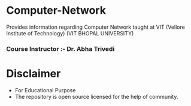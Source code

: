 # Computer-Network
Provides information regarding Computer Network taught at VIT (Vellore Institute of Technology)
(VIT BHOPAL UNIVERSITY)

### Course Instructor :- Dr. Abha Trivedi

# Disclaimer
* For Educational Purpose
* The repository is open source licensed for the help of community. 


